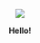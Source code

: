<p align="center">
<img src="https://capsule-render.vercel.app/api?type=waving&color=auto&height=200&section=header&text=wogha95&fontSize=70" />
</p>

<!-- [![Anurag's GitHub stats](https://github-readme-stats.vercel.app/api?username=wogha95)](https://github.com/anuraghazra/github-readme-stats) -->

 
<p align="center"><strong>Hello!</strong></p>
<!-- <p align="center"><strong>I'm Front-End Developer.</strong></p> -->
<!-- <p align="center"><strong>I believe 'WE CAN DO IT'.</strong></p> -->
<!-- <p align="center"><strong>Thank you!</strong></p> -->

<br>

<!-- <p align="center">
<a href="https://github.com/wogha95"><img src="https://hits.seeyoufarm.com/api/count/incr/badge.svg?url=https%3A%2F%2Fgithub.com%2Fwogha95&count_bg=%2379C83D&title_bg=%23555555&icon=&icon_color=%23E7E7E7&title=hits&edge_flat=false"/></a>
<a href="https://pirateturtle.tistory.com"><img src="https://hits.seeyoufarm.com/api/count/incr/badge.svg?url=https%3A%2F%2Fpirateturtle.tistory.com&count_bg=%23FBD964&title_bg=%23555555&icon=&icon_color=%23E7E7E7&title=hits&edge_flat=false"/></a>
</p>
 -->
